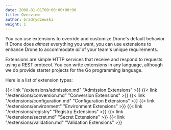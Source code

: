 ```yaml
---
date: 2000-01-01T00:00:00+00:00
title: Overview
author: bradrydzewski
weight: 1
---
```


You can use extensions to override and customize Drone's default behavior. If Drone does _almost_ everything you want, you can use extensions to enhance Drone to accommodate _all_ of your team's unique requirements.

Extensions are simple HTTP services that receive and respond to requests using a REST protocol. You can write extensions in any language, although we do provide starter projects for the Go programming language.

Here is a list of extension types:

{{< link "/extensions/admission.md" "Admission Extensions" >}}
{{< link "/extensions/conversion.md" "Conversion Extensions" >}}
{{< link "/extensions/configuration.md" "Configuration Extensions" >}}
{{< link "/extensions/environment" "Environment Extensions" >}}
{{< link "/extensions/registry" "Registry Extensions" >}}
{{< link "/extensions/secret.md" "Secret Extensions" >}}
{{< link "/extensions/validation.md" "Validation Extensions" >}}

